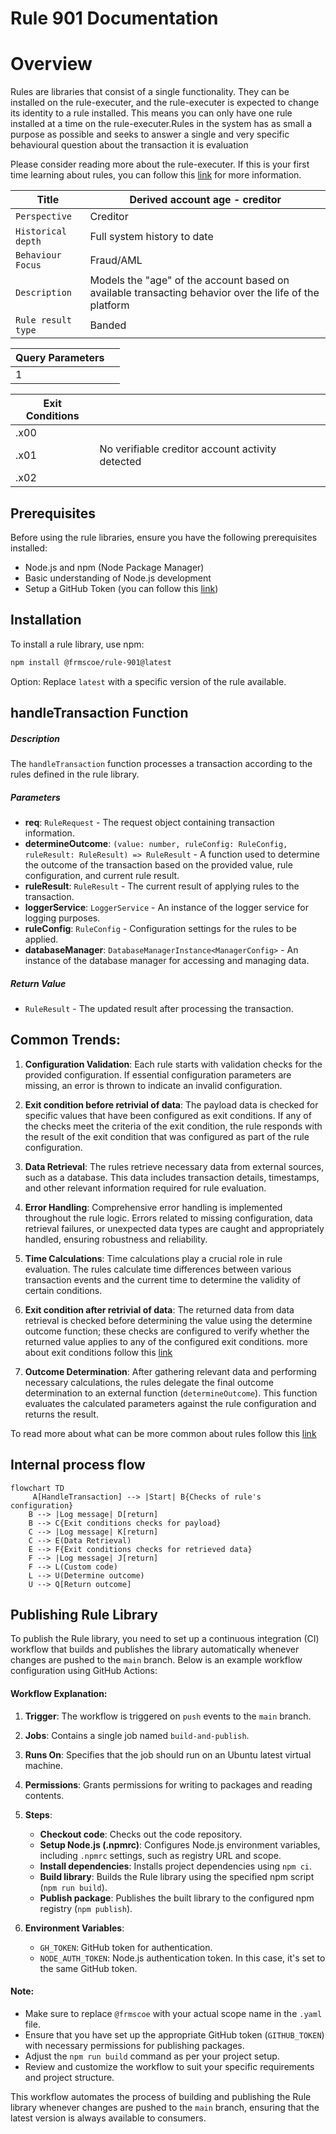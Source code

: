 # Rule 901 Documentation
# Overview
Rules are libraries that consist of a single functionality. They can be installed on the rule-executer, and the rule-executer is expected to change its identity to a rule installed. This means you can only have one rule installed at a time on the rule-executer.Rules in the system has as small a purpose as possible and seeks to answer a single and very specific behavioural question about the transaction it is evaluation

Please consider reading more about the rule-executer. If this is your first time learning about rules, you can follow this [link](https://github.com/frmscoe/rule-executer/blob/dev/README.md)
 for more information.

| Title | Derived account age - creditor 
| ------ | ------ |
| `Perspective` | Creditor |
| `Historical depth` | Full system history to date |
| `Behaviour Focus` | Fraud/AML |
| `Description` | Models the "age" of the account based on available transacting behavior over the life of the platform |
| `Rule result type` | Banded |

| Query Parameters |  |
| ------ | ------ |
| 1 |  |

| Exit Conditions |  |
| ------ | ------ |
| .x00 |  |
| .x01 | No verifiable creditor account activity detected  |
| .x02 |  |

## Prerequisites
Before using the rule libraries, ensure you have the following prerequisites installed:
- Node.js and npm (Node Package Manager)
- Basic understanding of Node.js development
- Setup a GitHub Token (you can follow this [link](https://github.com/frmscoe/docs/blob/dev/Knowledge-Articles/How-To-Use-.npmrc-To-Hide-Secrets.md))

## Installation
To install a rule library, use npm:

```bash
npm install @frmscoe/rule-901@latest 
```

Option: Replace `latest` with a specific version of the rule available.


## handleTransaction Function
##### Description
The `handleTransaction` function processes a transaction according to the rules defined in the rule library.

##### Parameters
- **req**: `RuleRequest` - The request object containing transaction information.
- **determineOutcome**: `(value: number, ruleConfig: RuleConfig, ruleResult: RuleResult) => RuleResult` - A function used to determine the outcome of the transaction based on the provided value, rule configuration, and current rule result.
- **ruleResult**: `RuleResult` - The current result of applying rules to the transaction.
- **loggerService**: `LoggerService` - An instance of the logger service for logging purposes.
- **ruleConfig**: `RuleConfig` - Configuration settings for the rules to be applied.
- **databaseManager**: `DatabaseManagerInstance<ManagerConfig>` - An instance of the database manager for accessing and managing data.

##### Return Value
- `RuleResult` - The updated result after processing the transaction.


## Common Trends:
1. **Configuration Validation**: Each rule starts with validation checks for the provided configuration. If essential configuration parameters are missing, an error is thrown to indicate an invalid configuration.

2. **Exit condition before retrivial of data**: The payload data is checked for specific values that have been configured as exit conditions. If any of the checks meet the criteria of the exit condition, the rule responds with the result of the exit condition that was configured as part of the rule configuration.

3. **Data Retrieval**: The rules retrieve necessary data from external sources, such as a database. This data includes transaction details, timestamps, and other relevant information required for rule evaluation.

4. **Error Handling**: Comprehensive error handling is implemented throughout the rule logic. Errors related to missing configuration, data retrieval failures, or unexpected data types are caught and appropriately handled, ensuring robustness and reliability.

5. **Time Calculations**: Time calculations play a crucial role in rule evaluation. The rules calculate time differences between various transaction events and the current time to determine the validity of certain conditions.

6. **Exit condition after retrivial of data**: The returned data from data retrieval is checked before determining the value using the determine outcome function; these checks are configured to verify whether the returned value applies to any of the configured exit conditions. more about exit conditions follow this [link](https://github.com/frmscoe/docs/blob/main/Technical/Processors/Rule-Processors/standard-rule-processor-exit-and-error-conditions.md)

7. **Outcome Determination**: After gathering relevant data and performing necessary calculations, the rules delegate the final outcome determination to an external function (`determineOutcome`). This function evaluates the calculated parameters against the rule configuration and returns the result.

To read more about what can be more common about rules follow this [link](https://github.com/frmscoe/docs/blob/main/Product/rule-processor-overview.md)

## Internal process flow
```mermaid
flowchart TD
     A[HandleTransaction] --> |Start| B{Checks of rule's configuration}
    B --> |Log message| D[return]
    B --> C{Exit conditions checks for payload}
    C --> |Log message| K[return]
    C --> E(Data Retrieval)
    E --> F{Exit conditions checks for retrieved data}
    F --> |Log message| J[return]
    F --> L(Custom code)
    L --> U(Determine outcome)
    U --> Q[Return outcome]    

```

## Publishing Rule Library

To publish the Rule library, you need to set up a continuous integration (CI) workflow that builds and publishes the library automatically whenever changes are pushed to the `main` branch. Below is an example workflow configuration using GitHub Actions:


#### Workflow Explanation:

1. **Trigger**: The workflow is triggered on `push` events to the `main` branch.

2. **Jobs**: Contains a single job named `build-and-publish`.

3. **Runs On**: Specifies that the job should run on an Ubuntu latest virtual machine.

4. **Permissions**: Grants permissions for writing to packages and reading contents.

5. **Steps**:
   - **Checkout code**: Checks out the code repository.
   - **Setup Node.js (.npmrc)**: Configures Node.js environment variables, including `.npmrc` settings, such as registry URL and scope.
   - **Install dependencies**: Installs project dependencies using `npm ci`.
   - **Build library**: Builds the Rule library using the specified npm script (`npm run build`).
   - **Publish package**: Publishes the built library to the configured npm registry (`npm publish`).

6. **Environment Variables**:
   - `GH_TOKEN`: GitHub token for authentication.
   - `NODE_AUTH_TOKEN`: Node.js authentication token. In this case, it's set to the same GitHub token.

#### Note:
- Make sure to replace `@frmscoe` with your actual scope name in the `.yaml` file.
- Ensure that you have set up the appropriate GitHub token (`GITHUB_TOKEN`) with necessary permissions for publishing packages.
- Adjust the `npm run build` command as per your project setup.
- Review and customize the workflow to suit your specific requirements and project structure.

This workflow automates the process of building and publishing the Rule library whenever changes are pushed to the `main` branch, ensuring that the latest version is always available to consumers.

  

